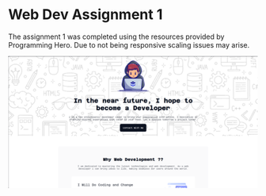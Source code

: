 # Web Dev Assignment 1

The assignment 1 was completed using the resources provided by Programming Hero. Due to not being responsive scaling issues may arise.

![Wev Dev Assignment 1](assets/assign-1-img.png)

